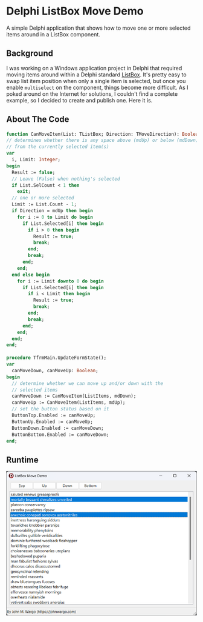 # Delphi ListBox Move Demo

A simple Delphi application that shows how to move one or more selected items around in a ListBox component.

## Background

I was working on a Windows application project in Delphi that required moving items around within a Delphi standard [ListBox](https://docwiki.embarcadero.com/Libraries/Alexandria/en/Vcl.StdCtrls.TListBox). It's pretty easy to swap list item position when only a single item is selected, but once you enable `multiselect` on the component, things become more difficult. As I poked around on the Internet for solutions, I couldn't find a complete example, so I decided to create and publish one. Here it is.

## About The Code



```pascal
function CanMoveItem(List: TListBox; Direction: TMoveDirection): Boolean;
// determines whether there is any space above (mdUp) or below (mdDown)
// from the currently selected item(s)
var
  i, Limit: Integer;
begin
  Result := false;
  // Leave (False) when nothing's selected
  if List.SelCount < 1 then
    exit;
  // one or more selected
  Limit := List.Count - 1;
  if Direction = mdUp then begin
    for i := 0 to Limit do begin
      if List.Selected[i] then begin
        if i > 0 then begin
          Result := true;
          break;
        end;
        break;
      end;
    end;
  end else begin
    for i := Limit downto 0 do begin
      if List.Selected[i] then begin
        if i < Limit then begin
          Result := true;
          break;
        end;
        break;
      end;
    end;
  end;
end;

procedure TfrmMain.UpdateFormState();
var
  canMoveDown, canMoveUp: Boolean;
begin
  // determine whether we can move up and/or down with the
  // selected items
  canMoveDown := CanMoveItem(ListItems, mdDown);
  canMoveUp := CanMoveItem(ListItems, mdUp);
  // set the button status based on it
  ButtonTop.Enabled := canMoveUp;
  ButtonUp.Enabled := canMoveUp;
  ButtonDown.Enabled := canMoveDown;
  ButtonBottom.Enabled := canMoveDown;
end;
```



## Runtime

![Application Main Screen](images/image-01.png)